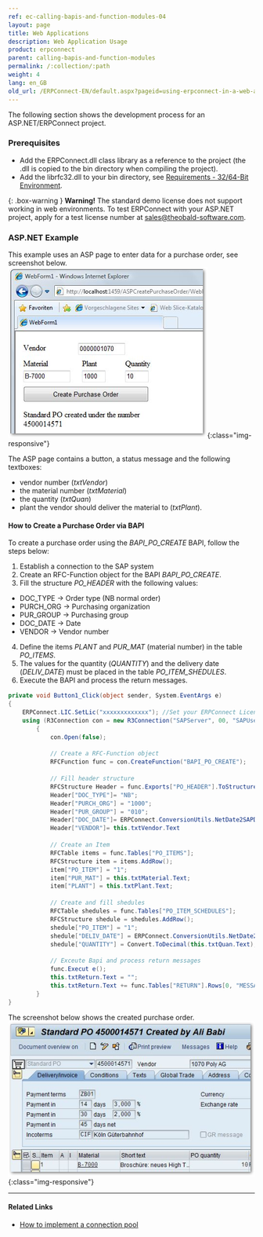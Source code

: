 ```yaml
---
ref: ec-calling-bapis-and-function-modules-04
layout: page
title: Web Applications
description: Web Application Usage
product: erpconnect
parent: calling-bapis-and-function-modules
permalink: /:collection/:path
weight: 4
lang: en_GB
old_url: /ERPConnect-EN/default.aspx?pageid=using-erpconnect-in-a-web-application
---
```


The following section shows the development process for an ASP.NET/ERPConnect project.

### Prerequisites

- Add the ERPConnect.dll class library as a reference to the project (the .dll is copied to the bin directory when compiling the project). 
- Add the librfc32.dll to your bin directory, see [Requirements - 32/64-Bit Environment](../prerequisites-and-installation/requirements#3264-bit-environment). 

{: .box-warning }
**Warning!** The standard demo license does not support working in web environments. 
To test ERPConnect with your ASP.NET project, apply for a test license number at [sales@theobald-software.com](mailto:sales@theobald-software.com).    

### ASP.NET Example
This example uses an ASP page to enter data for a purchase order, see screenshot below. <br>
![purchase-order1](/img/content/Create-Purchase-Order-IE.png){:class="img-responsive"}  

The ASP page contains a button, a status message and the following textboxes:
- vendor number (*txtVendor*)
- the material number (*txtMaterial*)
- the quantity (*txtQuan*)
- plant the vendor should deliver the material to (*txtPlant*).

#### How to Create a Purchase Order via BAPI
To create a purchase order using the *BAPI_PO_CREATE* BAPI, follow the steps below:
1. Establish a connection to the SAP system 
2. Create an RFC-Function object for the BAPI *BAPI_PO_CREATE*.
3. Fill the structure *PO_HEADER* with the following values: 
- DOC_TYPE -> Order type (NB normal order)
- PURCH_ORG -> Purchasing organization
- PUR_GROUP -> Purchasing group
- DOC_DATE -> Date 
- VENDOR -> Vendor number
4. Define the items *PLANT* and *PUR_MAT* (material number) in the table *PO_ITEMS*. <br>
5. The values for the quantity (*QUANTITY*) and the delivery date (*DELIV_DATE*) must be placed in the table *PO_ITEM_SHEDULES*.
6. Execute the BAPI and process the return messages.

```csharp
private void Button1_Click(object sender, System.EventArgs e) 
{ 
    ERPConnect.LIC.SetLic("xxxxxxxxxxxxx"); //Set your ERPConnect License. 
    using (R3Connection con = new R3Connection("SAPServer", 00, "SAPUser", "Password", "EN", "800"))
	    {
	        con.Open(false); 
          
	        // Create a RFC-Function object 
	        RFCFunction func = con.CreateFunction("BAPI_PO_CREATE");

	        // Fill header structure
	        RFCStructure Header = func.Exports["PO_HEADER"].ToStructure();
	        Header["DOC_TYPE"]= "NB";
	        Header["PURCH_ORG"] = "1000";
	        Header["PUR_GROUP"] = "010";
	        Header["DOC_DATE"]= ERPConnect.ConversionUtils.NetDate2SAPDate(DateTime.Now);
	        Header["VENDOR"]= this.txtVendor.Text
	
	        // Create an Item
	        RFCTable items = func.Tables["PO_ITEMS"];
	        RFCStructure item = items.AddRow();
	        item["PO_ITEM"] = "1";
	        item["PUR_MAT"] = this.txtMaterial.Text;
	        item["PLANT"] = this.txtPlant.Text;
  
	        // Create and fill shedules
	        RFCTable shedules = func.Tables["PO_ITEM_SCHEDULES"];
	        RFCStructure shedule = shedules.AddRow();
	        shedule["PO_ITEM"] = "1";
	        shedule["DELIV_DATE"] = ERPConnect.ConversionUtils.NetDate2SAPDate(DateTime.Now);
	        shedule["QUANTITY"] = Convert.ToDecimal(this.txtQuan.Text);

	        // Exceute Bapi and process return messages
	        func.Execut e();
	        this.txtReturn.Text = "";
	        this.txtReturn.Text += func.Tables["RETURN"].Rows[0, "MESSAGE"] + "\r\n";
	    }
}
```

The screenshot below shows the created purchase order.<br>
![purchase-order2](/img/content/create-purchase-order-ie_02.png){:class="img-responsive"}  
  
****
#### Related Links
- [How to implement a connection pool](https://kb.theobald-software.com/erpconnect-samples/how-to-implement-a-connection-pool)